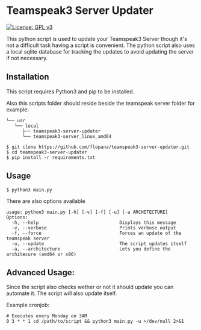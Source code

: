 # Teamspeak3 Server Updater
[![License: GPL v3](https://img.shields.io/badge/License-GPLv3-blue.svg)](https://www.gnu.org/licenses/gpl-3.0)

This python script is used to update your Teamspeak3 Server though it's not a difficult task having a script is convenient.
The python script also uses a local sqlite database for tracking the updates to avoid updating the server if not necessary.

## Installation
This script requires Python3 and pip to be installed.

Also this scripts folder should reside beside the teamspeak server folder for example:
```
└── usr
   └── local
      ├── teamspeak3-server-updater
      └── teamspeak3-server_linux_amd64
```
```shell script
$ git clone https://github.com/flopana/teamspeak3-server-updater.git
$ cd teamspeak3-server-updater
$ pip install -r requirements.txt
```

## Usage
```shell script
$ python3 main.py
```

There are also options available
```
usage: python3 main.py [-h] [-v] [-f] [-u] [-a ARCHITECTURE]
Options:
  -h, --help                              Displays this message
  -v, --verbose                           Prints verbose output
  -f, --force                             Forces an update of the teamspeak server
  -u, --update                            The script updates itself
  -a, --architecture                      Lets you define the architecure (amd64 or x86)
```

## Advanced Usage:
Since the script also checks wether or not it should update you can automate it.
The script will also update itself.

Example cronjob:
```
# Executes every Monday on 3AM
0 3 * * 1 cd /path/to/script && python3 main.py -u >/dev/null 2>&1
```
